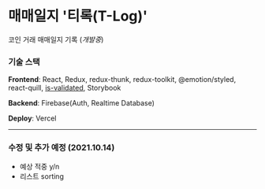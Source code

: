 # 매매일지 '티록(T-Log)'

코인 거래 매매일지 기록 (<i>개발중</i>)

### 기술 스택

**Frontend**: React, Redux, redux-thunk, redux-toolkit, @emotion/styled, react-quill, [is-validated](https://github.com/howdy-mj/is-validated), Storybook

**Backend**: Firebase(Auth, Realtime Database)

**Deploy**: Vercel

---

### 수정 및 추가 예정 (2021.10.14)

- 예상 적중 y/n
- 리스트 sorting
